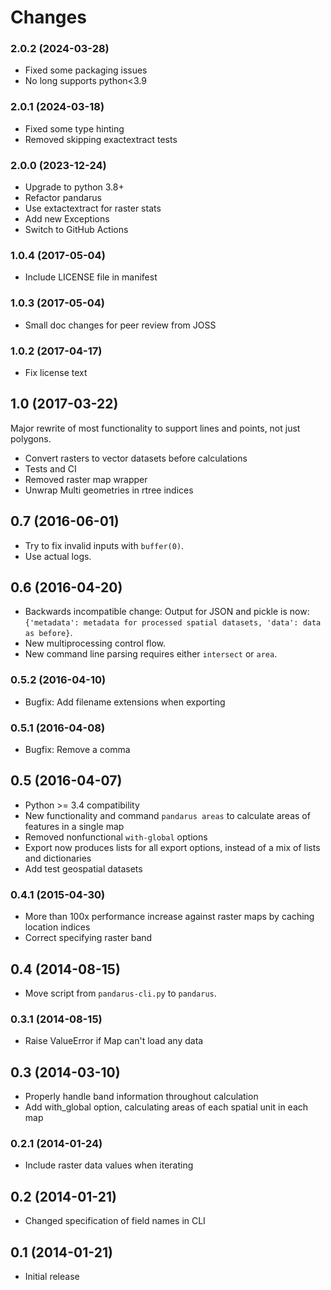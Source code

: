 # Changes

### 2.0.2 (2024-03-28)

- Fixed some packaging issues
- No long supports python<3.9

### 2.0.1 (2024-03-18)

- Fixed some type hinting
- Removed skipping exactextract tests

### 2.0.0 (2023-12-24)

- Upgrade to python 3.8+
- Refactor pandarus
- Use extactextract for raster stats
- Add new Exceptions
- Switch to GitHub Actions

### 1.0.4 (2017-05-04)

- Include LICENSE file in manifest

### 1.0.3 (2017-05-04)

- Small doc changes for peer review from JOSS

### 1.0.2 (2017-04-17)

- Fix license text

## 1.0 (2017-03-22)

Major rewrite of most functionality to support lines and points, not just polygons.

- Convert rasters to vector datasets before calculations
- Tests and CI
- Removed raster map wrapper
- Unwrap Multi geometries in rtree indices

## 0.7 (2016-06-01)

- Try to fix invalid inputs with ``buffer(0)``.
- Use actual logs.

## 0.6 (2016-04-20)

- Backwards incompatible change: Output for JSON and pickle is now: ``{'metadata': metadata for processed spatial datasets, 'data': data as before}``.
- New multiprocessing control flow.
- New command line parsing requires either `intersect` or `area`.

### 0.5.2 (2016-04-10)

- Bugfix: Add filename extensions when exporting

### 0.5.1 (2016-04-08)

- Bugfix: Remove a comma

## 0.5 (2016-04-07)

- Python >= 3.4 compatibility
- New functionality and command `pandarus areas` to calculate areas of features in a single map
- Removed nonfunctional `with-global` options
- Export now produces lists for all export options, instead of a mix of lists and dictionaries
- Add test geospatial datasets

### 0.4.1 (2015-04-30)

- More than 100x performance increase against raster maps by caching location indices
- Correct specifying raster band

## 0.4 (2014-08-15)

- Move script from ``pandarus-cli.py`` to ``pandarus``.

### 0.3.1 (2014-08-15)

- Raise ValueError if Map can't load any data

## 0.3 (2014-03-10)

- Properly handle band information throughout calculation
- Add with_global option, calculating areas of each spatial unit in each map

### 0.2.1 (2014-01-24)

- Include raster data values when iterating

## 0.2 (2014-01-21)

- Changed specification of field names in CLI

## 0.1 (2014-01-21)

- Initial release
